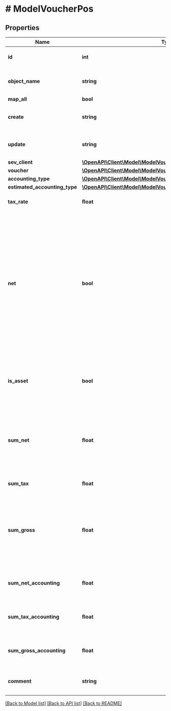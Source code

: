# # ModelVoucherPos

## Properties

Name | Type | Description | Notes
------------ | ------------- | ------------- | -------------
**id** | **int** | The voucher position id | [optional] [readonly]
**object_name** | **string** | The voucher position object name |
**map_all** | **bool** |  |
**create** | **string** | Date of voucher position creation | [optional] [readonly]
**update** | **string** | Date of last voucher position update | [optional] [readonly]
**sev_client** | [**\OpenAPI\Client\Model\ModelVoucherPosSevClient**](ModelVoucherPosSevClient.md) |  | [optional]
**voucher** | [**\OpenAPI\Client\Model\ModelVoucherPosVoucher**](ModelVoucherPosVoucher.md) |  |
**accounting_type** | [**\OpenAPI\Client\Model\ModelVoucherPosAccountingType**](ModelVoucherPosAccountingType.md) |  |
**estimated_accounting_type** | [**\OpenAPI\Client\Model\ModelVoucherPosEstimatedAccountingType**](ModelVoucherPosEstimatedAccountingType.md) |  | [optional]
**tax_rate** | **float** | Tax rate of the voucher position. |
**net** | **bool** | Determines whether &#39;sumNet&#39; or &#39;sumGross&#39; is regarded.&lt;br&gt;       If both are not given, &#39;sum&#39; is regarded and treated as net or gross depending on &#39;net&#39;.   All positions must be either net or gross, a mixture of the two is not possible. |
**is_asset** | **bool** | Determines whether position is regarded as an asset which can be depreciated. | [optional]
**sum_net** | **float** | Net sum of the voucher position.&lt;br&gt;      Only regarded if &#39;net&#39; is &#39;true&#39;, otherwise its readOnly. |
**sum_tax** | **float** | Tax sum of the voucher position. | [optional] [readonly]
**sum_gross** | **float** | Gross sum of the voucher position.&lt;br&gt;      Only regarded if &#39;net&#39; is &#39;false&#39;, otherwise its readOnly. |
**sum_net_accounting** | **float** | Net accounting sum. Is equal to sumNet. | [optional] [readonly]
**sum_tax_accounting** | **float** | Tax accounting sum. Is equal to sumTax. | [optional] [readonly]
**sum_gross_accounting** | **float** | Gross accounting sum. Is equal to sumGross. | [optional] [readonly]
**comment** | **string** | Comment for the voucher position. | [optional]

[[Back to Model list]](../../README.md#models) [[Back to API list]](../../README.md#endpoints) [[Back to README]](../../README.md)
